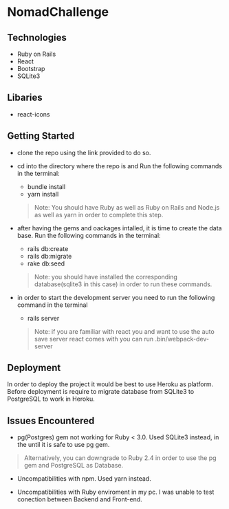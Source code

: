 # NomadChallenge

## Technologies

* Ruby on Rails
* React
* Bootstrap
* SQLite3

## Libaries

* react-icons
## Getting Started

* clone the repo using the link provided to do so.
* cd into the directory where the repo is and Run the following commands in the terminal:
    * bundle install
    * yarn install
    >Note: You should have Ruby as well as Ruby on Rails and Node.js as well as yarn in order to complete this step.

* after having the gems and oackages intalled, it is time to create the data base. Run the following commands in the terminal:
    * rails db:create
    * rails db:migrate
    * rake db:seed
    >Note: you should have installed the corresponding database(sqlite3 in this case) in order to run these commands.

* in order to start the development server you need to run the following command in the terminal 
    * rails server
    >Note: if you are familiar with react you and want to use the auto save server react comes with you can run .bin/webpack-dev-server

## Deployment

In order to deploy the project it would be best to use Heroku as platform.
Before deployment is require to migrate database from SQLite3 to PostgreSQL to work in Heroku.

## Issues Encountered

* pg(Postgres) gem not working for Ruby < 3.0. Used SQLite3 instead, in the until it is safe to use pg gem.
> Alternatively, you can downgrade to Ruby 2.4 in order to use the pg gem and PostgreSQL as Database.

* Uncompatibilities with npm. Used yarn instead.

* Uncompatibilities with Ruby enviroment in my pc. I was unable to test conection between Backend and Front-end.
